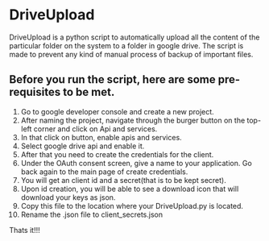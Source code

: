 # DriveUpload

DriveUpload is a python script to automatically upload all the content of the particular folder on the system to a folder in google drive. The script is made to prevent any kind of manual process of backup of important files.

## Before you run the script, here are some pre-requisites to be met.
1. Go to google developer console and create a new project.
2. After naming the project, navigate through the burger button on the top-left corner and click on Api and services.
3. In that click on button, enable apis and services.
4. Select google drive api and enable it.
5. After that you need to create the credentials for the client.
6. Under the OAuth consent screen, give a name to your application. Go back again to the main page of create credentials.
7. You will get an client id and a secret(that is to be kept secret).
8. Upon id creation, you will be able to see a download icon that will download your keys as json.
9. Copy this file to the location where your DriveUpload.py is located.
10. Rename the .json file to client_secrets.json

Thats it!!!
